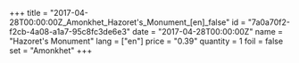 +++
title = "2017-04-28T00:00:00Z_Amonkhet_Hazoret's_Monument_[en]_false"
id = "7a0a70f2-f2cb-4a08-a1a7-95c8fc3de6e3"
date = "2017-04-28T00:00:00Z"
name = "Hazoret's Monument"
lang = ["en"]
price = "0.39"
quantity = 1
foil = false
set = "Amonkhet"
+++
